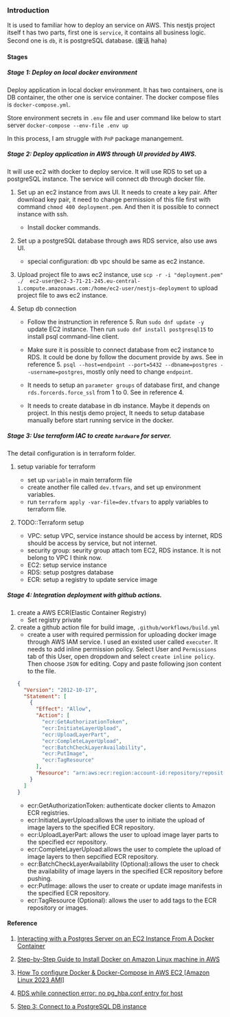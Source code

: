 ### Introduction

It is used to familiar how to deploy an service on AWS. This nestjs project itself t has two parts, first one is `service`, it contains all business logic. Second one is `db`, it is postgreSQL database. (废话 haha)

#### Stages

##### Stage 1: Deploy on local docker environment

Deploy application in local docker environment. It has two containers, one is DB container, the other one is service container. The docker compose files is `docker-compose.yml`.

Store environment secrets in `.env` file and user command like below to start server
`docker-compose --env-file .env up`

In this process, I am struggle with `PnP` package manangement.

##### Stage 2: Deploy application in AWS through UI provided by AWS.

It will use ec2 with docker to deploy service. It will use RDS to set up a postgreSQL instance. The service will connect db through docker file.

1. Set up an ec2 instance from aws UI. It needs to create a key pair. After download key pair, it need to change permission of this file first with command `chmod 400 deployment.pem`. And then it is possible to connect instance with ssh.

   - Install docker commands.

2. Set up a postgreSQL database through aws RDS service, also use aws UI.

   - special configuration: db vpc should be same as ec2 instance.

3. Upload project file to aws ec2 instance, use `scp -r -i "deployment.pem" ./  ec2-user@ec2-3-71-21-245.eu-central-1.compute.amazonaws.com:/home/ec2-user/nestjs-deployment` to upload project file to aws ec2 instance.

4. Setup db connection

   - Follow the instrunction in reference 5. Run `sudo dnf update -y` update EC2 instance. Then run `sudo dnf install postgresql15` to install psql command-line client.

   - Make sure it is possible to connect database from ec2 instance to RDS. It could be done by follow the document provide by aws. See in reference 5. `psql --host=endpoint --port=5432 --dbname=postgres --username=postgres`, mostly only need to change `endpoint`.

   - It needs to setup an `parameter groups` of database first, and change `rds.forcerds.force_ssl` from 1 to 0. See in reference 4.

   - It needs to create database in db instance. Maybe it depends on project. In this nestjs demo project, It needs to setup database manually before start running service in the docker.

##### Stage 3: Use terraform IAC to create `hardware` for server.

The detail configuration is in terraform folder.

1. setup variable for terraform
   - set up `variable` in main terraform file
   - create another file called `dev.tfvars`, and set up environment variables.
   - run `terraform apply -var-file=dev.tfvars` to apply variables to terraform file.
2. TODO::Terraform setup

   - VPC: setup VPC, service instance should be access by internet, RDS should be access by service, but not internet.
   - security group: seurity group attach tom EC2, RDS instance. It is not belong to VPC I think now.
   - EC2: setup service instance
   - RDS: setup postgres database
   - ECR: setup a registry to update service image

##### Stage 4: Integration deployment with github actions.

1. create a AWS ECR(Elastic Container Registry)
   - Set registry private
2. create a github action file for build image, `.github/workflows/build.yml`
   - create a user with required permission for uploading docker image through AWS IAM service. I used an existed user called `executer`. It needs to add inline permission policy. Select User and `Permissions` tab of this User, open dropdown and select `create inline policy`. Then choose `JSON` for editing. Copy and paste following json content to the file.
   ```json
   {
     "Version": "2012-10-17",
     "Statement": [
       {
         "Effect": "Allow",
         "Action": [
           "ecr:GetAuthorizationToken",
           "ecr:InitiateLayerUpload",
           "ecr:UploadLayerPart",
           "ecr:CompleteLayerUpload",
           "ecr:BatchCheckLayerAvailability",
           "ecr:PutImage",
           "ecr:TagResource"
         ],
         "Resource": "arn:aws:ecr:region:account-id:repository/repository-name"
       }
     ]
   }
   ```
   - ecr:GetAuthorizationToken: authenticate docker clients to Amazon ECR registries.
   - ecr:InitiateLayerUpload:allows the user to initiate the upload of image layers to the specified ECR repository.
   - ecr:UploadLayerPart: allows the user to upload image layer parts to the specified ecr repository.
   - ecr:CompleteLayerUpload:allows the user to complete the upload of image layers to then sepcified ECR repository.
   - ecr:BatchCheckLayerAvailability (Optional):allows the user to check the availability of image layers in the specified ECR repository before pushing.
   - ecr:PutImage: allows the user to create or update image manifests in the specified ECR repository.
   - ecr:TagResource (Optional): allows the user to add tags to the ECR repository or images.

#### Reference

1. [Interacting with a Postgres Server on an EC2 Instance From A Docker Container](https://medium.com/@afimaamedufie/interacting-with-a-postgres-server-on-an-ec2-instance-from-a-docker-container-75aeb7f32eec)

2. [Step-by-Step Guide to Install Docker on Amazon Linux machine in AWS](https://medium.com/@srijaanaparthy/step-by-step-guide-to-install-docker-on-amazon-linux-machine-in-aws-a690bf44b5fe)

3. [How To configure Docker & Docker-Compose in AWS EC2 [Amazon Linux 2023 AMI]](https://medium.com/@fredmanre/how-to-configure-docker-docker-compose-in-aws-ec2-amazon-linux-2023-ami-ab4d10b2bcdc)

4. [RDS while connection error: no pg_hba.conf entry for host](https://stackoverflow.com/questions/76899023/rds-while-connection-error-no-pg-hba-conf-entry-for-host)

5. [Step 3: Connect to a PostgreSQL DB instance](https://docs.aws.amazon.com/AmazonRDS/latest/UserGuide/CHAP_GettingStarted.CreatingConnecting.PostgreSQL.html#CHAP_GettingStarted.Connecting.PostgreSQL)
